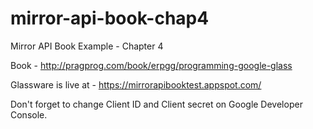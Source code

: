 mirror-api-book-chap4
=====================

Mirror API Book Example - Chapter 4

Book - http://pragprog.com/book/erpgg/programming-google-glass

Glassware is live at - https://mirrorapibooktest.appspot.com/

Don't forget to change Client ID and Client secret on Google Developer Console.

